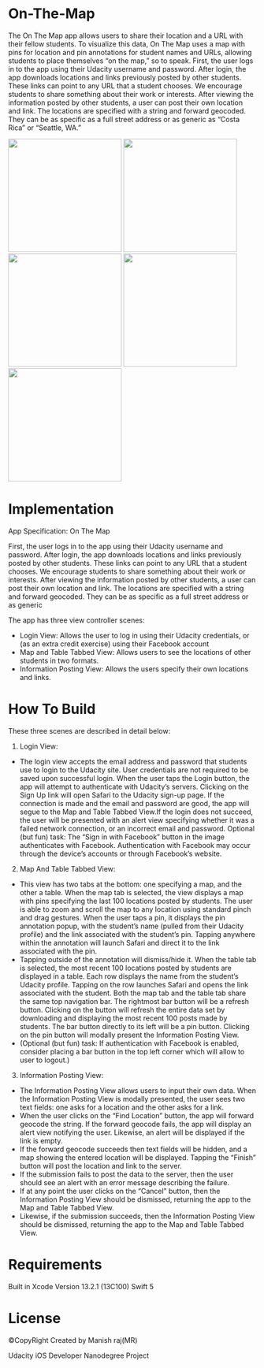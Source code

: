 # On-The-Map

The On The Map app allows users to share their location and a URL with their fellow students. To visualize this data, On The Map uses a map with pins for location and pin annotations for student names and URLs, allowing students to place themselves “on the map,” so to speak. 
First, the user logs in to the app using their Udacity username and password. After login, the app downloads locations and links previously posted by other students. These links can point to any URL that a student chooses. We encourage students to share something about their work or interests.
After viewing the information posted by other students, a user can post their own location and link. The locations are specified with a string and forward geocoded. They can be as specific as a full street address or as generic as “Costa Rica” or “Seattle, WA.”

<a><img src="https://user-images.githubusercontent.com/88855727/150641337-2cae4078-f64f-42ad-9cbd-a8fd6f2c1357.png" width="230"></a>
<a><img src="https://user-images.githubusercontent.com/88855727/150641344-17014e09-fdea-4228-b2d9-2bb6b5efc3ef.png" width="230"></a>
<a><img src="https://user-images.githubusercontent.com/88855727/150641348-745ad0ae-3c1c-4333-9131-f74494a2f747.png" width="230"></a>
<a><img src="https://user-images.githubusercontent.com/88855727/150641349-7927ca21-bc88-4f18-8a45-c990c39bd9e6.png" width="230"></a>
<a><img src="https://user-images.githubusercontent.com/88855727/150641350-fc52f37b-a694-4b64-9d67-e544420bf6fd.png" width="230"></a>

# Implementation

App Specification: On The Map

First, the user logs in to the app using their Udacity username and password. After login, the app downloads locations and links previously posted by other students. These links can point to any URL that a student chooses. We encourage students to share something about their work or interests.
After viewing the information posted by other students, a user can post their own location and link. The locations are specified with a string and forward geocoded. They can be as specific as a full street address or as generic 

The app has three view controller scenes:

- Login View: Allows the user to log in using their Udacity credentials, or (as an extra credit exercise) using their Facebook account
- Map and Table Tabbed View: Allows users to see the locations of other students in two formats.  
- Information Posting View: Allows the users specify their own locations and links.

# How To Build

These three scenes are described in detail below:
1) Login View:
- The login view accepts the email address and password that students use to login to the Udacity site. User credentials are not required to be saved upon successful login.
When the user taps the Login button, the app will attempt to authenticate with Udacity’s servers.
Clicking on the Sign Up link will open Safari to the Udacity sign-up page.
If the connection is made and the email and password are good, the app will segue to the Map and Table Tabbed View.If the login does not succeed, the user will be presented with an alert view specifying whether it was a failed network connection, or an incorrect email and password.
Optional (but fun) task: The “Sign in with Facebook” button in the image authenticates with Facebook. Authentication with Facebook may occur through the device’s accounts or through Facebook’s website.

2) Map And Table Tabbed View: 
- This view has two tabs at the bottom: one specifying a map, and the other a table.
When the map tab is selected, the view displays a map with pins specifying the last 100 locations posted by students.
The user is able to zoom and scroll the map to any location using standard pinch and drag gestures.
When the user taps a pin, it displays the pin annotation popup, with the student’s name (pulled from their Udacity profile) and the link associated with the student’s pin.
Tapping anywhere within the annotation will launch Safari and direct it to the link associated with the pin.
- Tapping outside of the annotation will dismiss/hide it.
When the table tab is selected, the most recent 100 locations posted by students are displayed in a table. Each row displays the name from the student’s Udacity profile. Tapping on the row launches Safari and opens the link associated with the student.
Both the map tab and the table tab share the same top navigation bar.
The rightmost bar button will be a refresh button. Clicking on the button will refresh the entire data set by downloading and displaying the most recent 100 posts made by students.
The bar button directly to its left will be a pin button. Clicking on the pin button will modally present the Information Posting View.
- (Optional (but fun) task: If authentication with Facebook is enabled, consider placing a bar button in the top left corner which will allow to user to logout.)

3) Information Posting View:
- The Information Posting View allows users to input their own data.
When the Information Posting View is modally presented, the user sees two text fields: one asks for a location and the other asks for a link.
- When the user clicks on the “Find Location” button, the app will forward geocode the string. If the forward geocode fails, the app will display an alert view notifying the user. Likewise, an alert will be displayed if the link is empty.
- If the forward geocode succeeds then text fields will be hidden, and a map showing the entered location will be displayed. Tapping the “Finish” button will post the location and link to the server.
- If the submission fails to post the data to the server, then the user should see an alert with an error message describing the failure.
- If at any point the user clicks on the “Cancel” button, then the Information Posting View should be dismissed, returning the app to the Map and Table Tabbed View.
- Likewise, if the submission succeeds, then the Information Posting View should be dismissed, returning the app to the Map and Table Tabbed View.

# Requirements

Built in
Xcode Version 13.2.1 (13C100)
Swift 5

# License

©CopyRight
Created by Manish raj(MR)

Udacity iOS Developer Nanodegree Project
